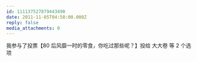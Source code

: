 ```yaml
---
id: 111137527879443490
date: 2011-11-05T04:58:00.000Z
reply: false
media_attachments: 0
---
```


我参与了投票【80 后风靡一时的零食，你吃过那些呢？】投给 大大卷 等 2 个选项 ​​​​

